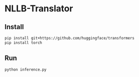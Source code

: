 # NLLB-Translator

## Install

```bash
pip install git+https://github.com/huggingface/transformers
pip install torch
```

## Run

```bash
python inference.py
```
